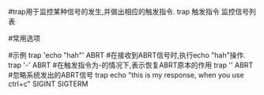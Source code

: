 #trap用于监控某种信号的发生,并做出相应的触发指令.
trap 触发指令 监控信号列表

#常用选项

#示例
trap 'echo "hah"' ABRT		#在接收到ABRT信号时,执行echo "hah"操作.
trap '-' ABRT			#在触发指令为-的情况下,表示恢复ABRT原本的作用
trap '' ABRT			#忽略系统发出的ABRT信号
trap echo "this is my response, when you use ctrl+c" SIGINT SIGTERM
